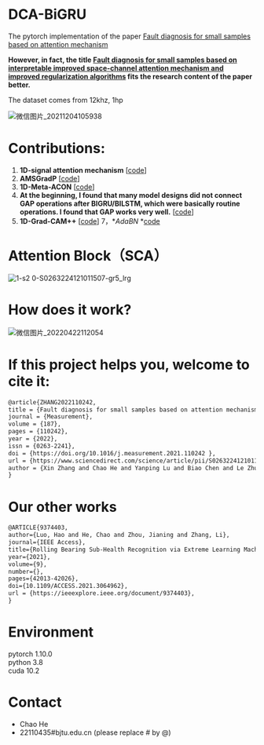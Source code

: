 # DCA-BiGRU
The pytorch implementation of the paper [Fault diagnosis for small samples based on attention mechanism](https://doi.org/10.1016/j.measurement.2021.110242)

**However, in fact, the title [Fault diagnosis for small samples based on interpretable improved space-channel attention mechanism and improved regularization algorithms](https://doi.org/10.1016/j.measurement.2021.110242) fits the research content of the paper better.**

The dataset comes from 12khz, 1hp

![微信图片_20211204105938](https://user-images.githubusercontent.com/19371493/144694599-2e79190d-40cb-455e-95cf-a1da552cb707.png)

# Contributions:
1. **1D-signal attention mechanism** [[code](https://github.com/liguge/Fault-diagnosis-for-small-samples-based-on-attention-mechanism/blob/main/oneD_CS_attention.py)]
3. **AMSGradP**   [[code](https://github.com/liguge/AMSGradP-for-intelligent-fault-diagnosis)]
4. **1D-Meta-ACON** [[code](https://github.com/liguge/Fault-diagnosis-for-small-samples-based-on-attention-mechanism/blob/main/oneD_Meta_ACON.py)]
5. **At the beginning, I found that many model designs did not connect GAP operations after BIGRU/BILSTM, which were basically routine operations. I found that GAP works very well.**  [[code](https://github.com/liguge/Fault-diagnosis-for-small-samples-based-on-attention-mechanism/blob/beb35522b283853aa12390721136583bb09821bf/model_train.py#L119)]
6. **1D-Grad-CAM++** [[code](https://github.com/liguge/1D-Grad-CAM-for-interpretable-intelligent-fault-diagnosis)]
7，**AdaBN* *[code](https://github.com/liguge/Fault-diagnosis-for-small-samples-based-on-attention-mechanism/blob/main/adabn.py)
# Attention Block（SCA）
![1-s2 0-S0263224121011507-gr5_lrg](https://user-images.githubusercontent.com/19371493/160417827-560103d1-0ebc-4340-bcba-c5977ba78bf7.jpg)

# How does it work?

![微信图片_20220422112054](https://user-images.githubusercontent.com/19371493/164590358-4a2b1c84-20ee-4477-a217-0a2487170831.png)


# If this project helps you, welcome to cite it:


```html
@article{ZHANG2022110242,  
title = {Fault diagnosis for small samples based on attention mechanism},  
journal = {Measurement},  
volume = {187},  
pages = {110242},  
year = {2022},  
issn = {0263-2241},  
doi = {https://doi.org/10.1016/j.measurement.2021.110242 },  
url = {https://www.sciencedirect.com/science/article/pii/S0263224121011507},  
author = {Xin Zhang and Chao He and Yanping Lu and Biao Chen and Le Zhu and Li Zhang}  
} 
```


# Our other works

```html
@ARTICLE{9374403,  
author={Luo, Hao and He, Chao and Zhou, Jianing and Zhang, Li},  
journal={IEEE Access},   
title={Rolling Bearing Sub-Health Recognition via Extreme Learning Machine Based on Deep Belief Network Optimized by Improved Fireworks},   
year={2021},  
volume={9},  
number={},  
pages={42013-42026},  
doi={10.1109/ACCESS.2021.3064962},  
url = {https://ieeexplore.ieee.org/document/9374403},  
}
```

# Environment

pytorch 1.10.0  
python 3.8  
cuda 10.2  

# Contact
- Chao He
- 22110435#bjtu.edu.cn   (please replace # by @)
